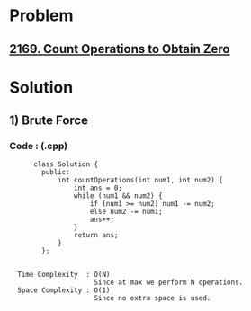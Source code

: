 # Problem

## [2169. Count Operations to Obtain Zero](https://leetcode.com/problems/count-operations-to-obtain-zero/)


# Solution 

## 1) Brute Force

       
      
      
   ### Code : (.cpp)
    
          class Solution {
            public:
                int countOperations(int num1, int num2) {
                    int ans = 0;
                    while (num1 && num2) {
                        if (num1 >= num2) num1 -= num2;
                        else num2 -= num1;
                        ans++;
                    }
                    return ans;
                }
            };

 
      Time Complexity  : O(N) 
                         Since at max we perform N operations.
      Space Complexity : O(1)
                         Since no extra space is used.
